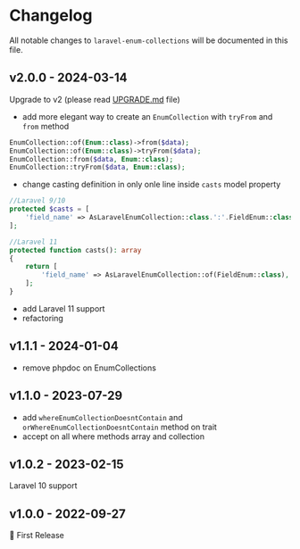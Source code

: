 # Changelog

All notable changes to `laravel-enum-collections` will be documented in this file.

## v2.0.0 - 2024-03-14

Upgrade to v2 (please read [UPGRADE.md](https://github.com/datomatic/laravel-enum-collections/blob/main/UPGRADE.md) file)

- add more elegant way to create an `EnumCollection` with `tryFrom` and `from` method

```php
EnumCollection::of(Enum::class)->from($data);
EnumCollection::of(Enum::class)->tryFrom($data);
EnumCollection::from($data, Enum::class);
EnumCollection::tryFrom($data, Enum::class);

```
- change casting definition in only onle line inside `casts` model property

```php
//Laravel 9/10
protected $casts = [
    'field_name' => AsLaravelEnumCollection::class.':'.FieldEnum::class,
];

//Laravel 11
protected function casts(): array
{
    return [
        'field_name' => AsLaravelEnumCollection::of(FieldEnum::class),
    ];
}

```
- add Laravel 11 support
- refactoring

## v1.1.1 - 2024-01-04

- remove phpdoc on EnumCollections

## v1.1.0 - 2023-07-29

- add `whereEnumCollectionDoesntContain` and `orWhereEnumCollectionDoesntContain` method on trait
- accept on all where methods array and collection

## v1.0.2 - 2023-02-15

Laravel 10 support

## v1.0.0 - 2022-09-27

🚀 First Release
